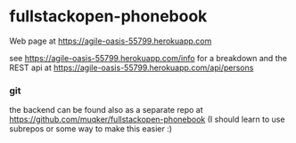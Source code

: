 # fullstackopen-phonebook

Web page at https://agile-oasis-55799.herokuapp.com

see https://agile-oasis-55799.herokuapp.com/info for a breakdown
and the REST api at https://agile-oasis-55799.herokuapp.com/api/persons

### git
the backend can be found also as a separate repo at https://github.com/muqker/fullstackopen-phonebook 
(I should learn to use subrepos or some way to make this easier :)
